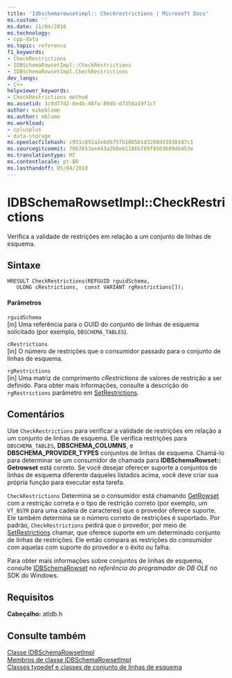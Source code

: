 ```yaml
---
title: 'Idbschemarowsetimpl:: Checkrestrictions | Microsoft Docs'
ms.custom: ''
ms.date: 11/04/2016
ms.technology:
- cpp-data
ms.topic: reference
f1_keywords:
- CheckRestrictions
- IDBSchemaRowsetImpl::CheckRestrictions
- IDBSchemaRowsetImpl.CheckRestrictions
dev_langs:
- C++
helpviewer_keywords:
- CheckRestrictions method
ms.assetid: 3c9d77d2-0e4b-48fa-80db-d735da19f1cf
author: mikeblome
ms.author: mblome
ms.workload:
- cplusplus
- data-storage
ms.openlocfilehash: c951c892a2e6d875fb1085b1d3208d43938347c1
ms.sourcegitcommit: 76b7653ae443a2b8eb1186b789f8503609d6453e
ms.translationtype: MT
ms.contentlocale: pt-BR
ms.lasthandoff: 05/04/2018
---
```

# <a name="idbschemarowsetimplcheckrestrictions"></a>IDBSchemaRowsetImpl::CheckRestrictions
Verifica a validade de restrições em relação a um conjunto de linhas de esquema.  
  
## <a name="syntax"></a>Sintaxe  
  
```
HRESULT CheckRestrictions(REFGUID rguidSchema,  
   ULONG cRestrictions,  const VARIANT rgRestrictions[]);  
```  
  
#### <a name="parameters"></a>Parâmetros  
 `rguidSchema`  
 [in] Uma referência para o GUID do conjunto de linhas de esquema solicitado (por exemplo, `DBSCHEMA_TABLES`).  
  
 `cRestrictions`  
 [in] O número de restrições que o consumidor passado para o conjunto de linhas de esquema.  
  
 `rgRestrictions`  
 [in] Uma matriz de comprimento *cRestrictions* de valores de restrição a ser definido. Para obter mais informações, consulte a descrição do `rgRestrictions` parâmetro em [SetRestrictions](../../data/oledb/idbschemarowsetimpl-setrestrictions.md).  
  
## <a name="remarks"></a>Comentários  
 Use `CheckRestrictions` para verificar a validade de restrições em relação a um conjunto de linhas de esquema. Ele verifica restrições para `DBSCHEMA_TABLES`, **DBSCHEMA_COLUMNS**, e **DBSCHEMA_PROVIDER_TYPES** conjuntos de linhas de esquema. Chamá-lo para determinar se um consumidor de chamada para **IDBSchemaRowset:: Getrowset** está correto. Se você desejar oferecer suporte a conjuntos de linhas de esquema diferente daqueles listados acima, você deve criar sua própria função para executar esta tarefa.  
  
 `CheckRestrictions` Determina se o consumidor está chamando [GetRowset](../../data/oledb/idbschemarowsetimpl-getrowset.md) com a restrição correta e o tipo de restrição correto (por exemplo, um `VT_BSTR` para uma cadeia de caracteres) que o provedor oferece suporte. Ele também determina se o número correto de restrições é suportado. Por padrão, `CheckRestrictions` pedirá que o provedor, por meio de [SetRestrictions](../../data/oledb/idbschemarowsetimpl-setrestrictions.md) chamar, que oferece suporte em um determinado conjunto de linhas de restrições. Ele então compara as restrições do consumidor com aquelas com suporte do provedor e o êxito ou falha.  
  
 Para obter mais informações sobre conjuntos de linhas de esquema, consulte [IDBSchemaRowset](https://msdn.microsoft.com/en-us/library/ms713686.aspx) no *referência do programador de DB OLE* no SDK do Windows.  
  
## <a name="requirements"></a>Requisitos  
 **Cabeçalho:** atldb.h  
  
## <a name="see-also"></a>Consulte também  
 [Classe IDBSchemaRowsetImpl](../../data/oledb/idbschemarowsetimpl-class.md)   
 [Membros de classe IDBSchemaRowsetImpl](http://msdn.microsoft.com/en-us/e74f6f82-541c-42e7-b4c6-e2d4656a0649)   
 [Classes typedef e classes de conjunto de linhas de esquema](../../data/oledb/schema-rowset-classes-and-typedef-classes.md)